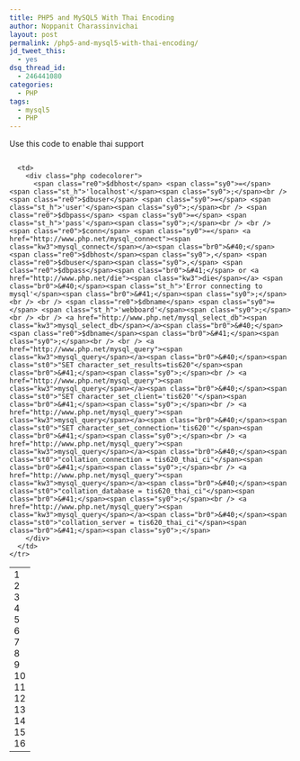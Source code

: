 ```yaml
---
title: PHP5 and MySQL5 With Thai Encoding
author: Noppanit Charassinvichai
layout: post
permalink: /php5-and-mysql5-with-thai-encoding/
jd_tweet_this:
  - yes
dsq_thread_id:
  - 246441080
categories:
  - PHP
tags:
  - mysql5
  - PHP
---
```

Use this code to enable thai support

<div class="codecolorer-container php blackboard" style="overflow:auto;white-space:nowrap;width:100%;">
  <table cellspacing="0" cellpadding="0">
    <tr>
      <td class="line-numbers">
        <div>
          1<br />2<br />3<br />4<br />5<br />6<br />7<br />8<br />9<br />10<br />11<br />12<br />13<br />14<br />15<br />16<br />
        </div>
      </td>
      
      <td>
        <div class="php codecolorer">
          <span class="re0">$dbhost</span> <span class="sy0">=</span> <span class="st_h">'localhost'</span><span class="sy0">;</span><br /> <span class="re0">$dbuser</span> <span class="sy0">=</span> <span class="st_h">'user'</span><span class="sy0">;</span><br /> <span class="re0">$dbpass</span> <span class="sy0">=</span> <span class="st_h">'pass'</span><span class="sy0">;</span><br /> <br /> <span class="re0">$conn</span> <span class="sy0">=</span> <a href="http://www.php.net/mysql_connect"><span class="kw3">mysql_connect</span></a><span class="br0">&#40;</span><span class="re0">$dbhost</span><span class="sy0">,</span> <span class="re0">$dbuser</span><span class="sy0">,</span> <span class="re0">$dbpass</span><span class="br0">&#41;</span> or <a href="http://www.php.net/die"><span class="kw3">die</span></a> <span class="br0">&#40;</span><span class="st_h">'Error connecting to mysql'</span><span class="br0">&#41;</span><span class="sy0">;</span><br /> <br /> <span class="re0">$dbname</span> <span class="sy0">=</span> <span class="st_h">'webboard'</span><span class="sy0">;</span><br /> <br /> <a href="http://www.php.net/mysql_select_db"><span class="kw3">mysql_select_db</span></a><span class="br0">&#40;</span><span class="re0">$dbname</span><span class="br0">&#41;</span><span class="sy0">;</span><br /> <br /> <a href="http://www.php.net/mysql_query"><span class="kw3">mysql_query</span></a><span class="br0">&#40;</span><span class="st0">"SET character_set_results=tis620"</span><span class="br0">&#41;</span><span class="sy0">;</span><br /> <a href="http://www.php.net/mysql_query"><span class="kw3">mysql_query</span></a><span class="br0">&#40;</span><span class="st0">"SET character_set_client='tis620'"</span><span class="br0">&#41;</span><span class="sy0">;</span><br /> <a href="http://www.php.net/mysql_query"><span class="kw3">mysql_query</span></a><span class="br0">&#40;</span><span class="st0">"SET character_set_connection='tis620'"</span><span class="br0">&#41;</span><span class="sy0">;</span><br /> <a href="http://www.php.net/mysql_query"><span class="kw3">mysql_query</span></a><span class="br0">&#40;</span><span class="st0">"collation_connection = tis620_thai_ci"</span><span class="br0">&#41;</span><span class="sy0">;</span><br /> <a href="http://www.php.net/mysql_query"><span class="kw3">mysql_query</span></a><span class="br0">&#40;</span><span class="st0">"collation_database = tis620_thai_ci"</span><span class="br0">&#41;</span><span class="sy0">;</span><br /> <a href="http://www.php.net/mysql_query"><span class="kw3">mysql_query</span></a><span class="br0">&#40;</span><span class="st0">"collation_server = tis620_thai_ci"</span><span class="br0">&#41;</span><span class="sy0">;</span>
        </div>
      </td>
    </tr>
  </table>
</div>